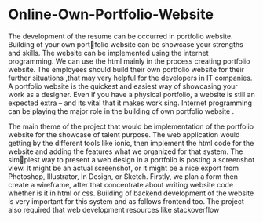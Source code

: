 # Online-Own-Portfolio-Website
The development of the resume can be occurred in portfolio website. Building of your own portfolio website can be showcase your strengths and skills. The website can be implemented using the
internet programming. We can use the html mainly in the process creating portfolio website. The
employees should build their own portfolio website for their further situations ,that may very helpful
for the developers in IT companies. A portfolio website is the quickest and easiest way of showcasing
your work as a designer. Even if you have a physical portfolio, a website is still an expected extra
– and its vital that it makes work sing. Internet programming can be playing the major role in the
building of own portfolio website .

The main theme of the project that would be implementation of the portfolio website for the showcase
of talent purpose. The web application would getting by the different tools like ionic, then implement
the html code for the website and adding the features what we organized for that system. The simplest way to present a web design in a portfolio is posting a screenshot view. It might be an actual
screenshot, or it might be a nice export from Photoshop, Illustrator, In Design, or Sketch. Firstly, we
plan a form then create a wireframe, after that concentrate about writing website code whether is it in
html or css. Building of backend development of the website is very important for this system and as
follows frontend too. The project also required that web development resources like stackoverflow
